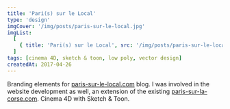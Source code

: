 ```yaml
---
title: 'Pari(s) sur le Local'
type: 'design'
imgCover: '/img/posts/paris-sur-le-local.jpg'
imgList:
  [
    { title: 'Pari(s) sur le Local', src: '/img/posts/paris-sur-le-local_1.jpg' },
  ]
tags: [cinema 4D, sketch & toon, low poly, vector design]
createdAt: 2017-04-26
---
```


Branding elements for [paris-sur-le-local.com](https://paris-sur-le-local.com) blog. I was involved in the website development as well, an extension of the existing [paris-sur-la-corse.com](https://paris-sur-la-corse.com/). Cinema 4D with Sketch & Toon.
<!--more-->